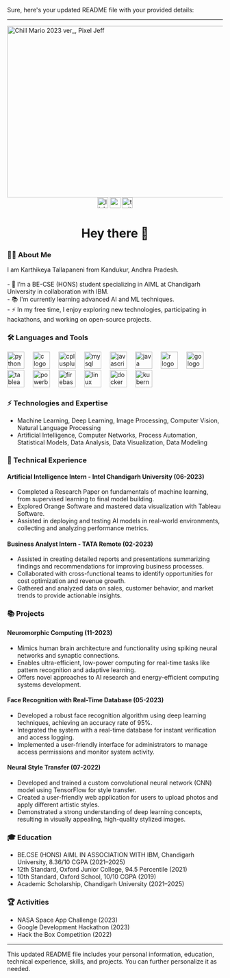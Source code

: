 Sure, here's your updated README file with your provided details:

---

<img src="https://github.com/asuran1461928/asuran1461928/assets/109903475/f3fd8fa9-d2e0-479c-822f-96b059b7428a" height="400" width="1200" alt="Chill Mario 2023 ver_, Pixel Jeff" />

<div align="center">
  <a href="https://www.linkedin.com/in/karthikeya-a195a121a/"><img src="https://img.shields.io/static/v1?message=LinkedIn&logo=linkedin&label=&color=0077B5&logoColor=white&labelColor=&style=for-the-badge" height="25" alt="linkedin logo" /></a>
  <img src="https://img.shields.io/static/v1?message=Youtube&logo=youtube&label=&color=FF0000&logoColor=white&labelColor=&style=for-the-badge" height="25" alt="youtube logo" />
  <img src="https://img.shields.io/static/v1?message=Twitter&logo=twitter&label=&color=1DA1F2&logoColor=white&labelColor=&style=for-the-badge" height="25" alt="twitter logo" />
</div>

<h1 align="center">Hey there 👋</h1>

<h3 align="left">👩‍💻 About Me</h3>

<p align="left">I am Karthikeya Tallapaneni from Kandukur, Andhra Pradesh.<br><br>- 🔭 I’m a BE-CSE (HONS) student specializing in AIML at Chandigarh University in collaboration with IBM.<br>- 📚 I'm currently learning advanced AI and ML techniques.<br>- ⚡ In my free time, I enjoy exploring new technologies, participating in hackathons, and working on open-source projects.</p>

<h3 align="left">🛠 Languages and Tools</h3>

<div align="left">
  <img src="https://cdn.jsdelivr.net/gh/devicons/devicon/icons/python/python-original.svg" height="40" alt="python logo"  />
  <img width="12" />
  <img src="https://cdn.jsdelivr.net/gh/devicons/devicon/icons/c/c-original.svg" height="40" alt="c logo"  />
  <img width="12" />
  <img src="https://cdn.jsdelivr.net/gh/devicons/devicon/icons/cplusplus/cplusplus-original.svg" height="40" alt="cplusplus logo"  />
  <img width="12" />
  <img src="https://cdn.jsdelivr.net/gh/devicons/devicon/icons/mysql/mysql-original-wordmark.svg" height="40" alt="mysql logo"  />
  <img width="12" />
  <img src="https://cdn.jsdelivr.net/gh/devicons/devicon/icons/javascript/javascript-original.svg" height="40" alt="javascript logo"  />
  <img width="12" />
  <img src="https://cdn.jsdelivr.net/gh/devicons/devicon/icons/java/java-original-wordmark.svg" height="40" alt="java logo"  />
  <img width="12" />
  <img src="https://cdn.jsdelivr.net/gh/devicons/devicon/icons/r/r-original.svg" height="40" alt="r logo"  />
  <img width="12" />
  <img src="https://cdn.jsdelivr.net/gh/devicons/devicon/icons/go/go-original-wordmark.svg" height="40" alt="go logo"  />
  <img width="12" />
  <img src="https://cdn.jsdelivr.net/gh/devicons/devicon/icons/tableau/tableau-original.svg" height="40" alt="tableau logo"  />
  <img width="12" />
  <img src="https://cdn.jsdelivr.net/gh/devicons/devicon/icons/powerbi/powerbi-original.svg" height="40" alt="powerbi logo"  />
  <img width="12" />
  <img src="https://cdn.jsdelivr.net/gh/devicons/devicon/icons/firebase/firebase-plain-wordmark.svg" height="40" alt="firebase logo"  />
  <img width="12" />
  <img src="https://cdn.jsdelivr.net/gh/devicons/devicon/icons/linux/linux-original.svg" height="40" alt="linux logo"  />
  <img width="12" />
  <img src="https://cdn.jsdelivr.net/gh/devicons/devicon/icons/docker/docker-plain-wordmark.svg" height="40" alt="docker logo"  />
  <img width="12" />
  <img src="https://cdn.jsdelivr.net/gh/devicons/devicon/icons/kubernetes/kubernetes-plain.svg" height="40" alt="kubernetes logo"  />
</div>

<h3 align="left">⚡ Technologies and Expertise</h3>

<div align="left">
  <ul>
    <li>Machine Learning, Deep Learning, Image Processing, Computer Vision, Natural Language Processing</li>
    <li>Artificial Intelligence, Computer Networks, Process Automation, Statistical Models, Data Analysis, Data Visualization, Data Modeling</li>
  </ul>
</div>

<h3 align="left">🚀 Technical Experience</h3>

<h4>Artificial Intelligence Intern - Intel Chandigarh University (06-2023)</h4>
<ul>
  <li>Completed a Research Paper on fundamentals of machine learning, from supervised learning to final model building.</li>
  <li>Explored Orange Software and mastered data visualization with Tableau Software.</li>
  <li>Assisted in deploying and testing AI models in real-world environments, collecting and analyzing performance metrics.</li>
</ul>

<h4>Business Analyst Intern - TATA Remote (02-2023)</h4>
<ul>
  <li>Assisted in creating detailed reports and presentations summarizing findings and recommendations for improving business processes.</li>
  <li>Collaborated with cross-functional teams to identify opportunities for cost optimization and revenue growth.</li>
  <li>Gathered and analyzed data on sales, customer behavior, and market trends to provide actionable insights.</li>
</ul>

<h3 align="left">📚 Projects</h3>

<h4>Neuromorphic Computing (11-2023)</h4>
<ul>
  <li>Mimics human brain architecture and functionality using spiking neural networks and synaptic connections.</li>
  <li>Enables ultra-efficient, low-power computing for real-time tasks like pattern recognition and adaptive learning.</li>
  <li>Offers novel approaches to AI research and energy-efficient computing systems development.</li>
</ul>

<h4>Face Recognition with Real-Time Database (05-2023)</h4>
<ul>
  <li>Developed a robust face recognition algorithm using deep learning techniques, achieving an accuracy rate of 95%.</li>
  <li>Integrated the system with a real-time database for instant verification and access logging.</li>
  <li>Implemented a user-friendly interface for administrators to manage access permissions and monitor system activity.</li>
</ul>

<h4>Neural Style Transfer (07-2022)</h4>
<ul>
  <li>Developed and trained a custom convolutional neural network (CNN) model using TensorFlow for style transfer.</li>
  <li>Created a user-friendly web application for users to upload photos and apply different artistic styles.</li>
  <li>Demonstrated a strong understanding of deep learning concepts, resulting in visually appealing, high-quality stylized images.</li>
</ul>

<h3 align="left">🎓 Education</h3>

<ul>
  <li>BE.CSE (HONS) AIML IN ASSOCIATION WITH IBM, Chandigarh University, 8.36/10 CGPA (2021–2025)</li>
  <li>12th Standard, Oxford Junior College, 94.5 Percentile (2021)</li>
  <li>10th Standard, Oxford School, 10/10 CGPA (2019)</li>
  <li>Academic Scholarship, Chandigarh University (2021–2025)</li>
</ul>

<h3 align="left">🏆 Activities</h3>

<ul>
  <li>NASA Space App Challenge (2023)</li>
  <li>Google Development Hackathon (2023)</li>
  <li>Hack the Box Competition (2022)</li>
</ul>

---

This updated README file includes your personal information, education, technical experience, skills, and projects. You can further personalize it as needed.
